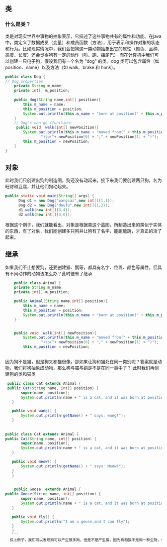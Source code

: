 ## 类
### 什么是类？
类是对现实世界中事物的抽象表示，它描述了这些事物共有的属性和功能。在java中，类定义了数据成员（变量）和成员函数（方法），用于表示和操作对象的状态和行为。比如现实情况中，我们会把狗这一类动物抽象出它的属性（颜色、品种、高度、长度）还会觉得狗有一定的动作（叫、跑、摇尾巴）
而在计算机中我们可以创建一只电子狗，假设我们有一个名为 "dog" 的类。dog 类可以包含属性（如 position、name）以及方法（如 walk、brake 和 honk）。
``` java
public class Dog {
// Dog properties
    private String m_name;
    private int[] m_position;
    
    public dog(String name,int[] position){
        this.m_name = name;
        this.m_position = position;
        System.out.println(this.m_name + "born at position(" + this.m_position[0] + "," + this.m_position[1] +")");
    }
    // Dog's can go (function)
     public void  walk(int[] newPosition){
        System.out.println(this.m_name + "moved from(" + this.m_position[0] + "," + this.m_position[1] +
                ")to("+ newPosition[0] + "," + newPosition[1] + ")");
        this.m_position = newPosition;
    }
}
```
## 对象
此时我们只创建出狗的制造图，狗还没有动起来。接下来我们要创建两只狗，名为旺财和豆腐，并让他们狗动起来。
  ``` java
public static void main(String[] args) {
        Dog d1 = new Dog("wangcai",new int[]{1,1});
        Dog d2 = new Dog("doufu",new int[]{1,2});
        d1.walk(new int[]{3,4});
        d2.walk(new int[]{3,6});
 ```
 根据这个例子，我们就能看出，对象是根据类这个蓝图，所制造出来的类似于实体的东西，有了对象，我们能创建多只狗并让狗有了名字，能跑能跳，才真正的活了起来。
 
## 继承
如果我们不止想要狗，还要创建猫、鹅等，都具有名字、位置、颜色等属性，但具有不同动作的动物该怎么办？此时便有了继承
``` java
    public class Animal {
    private String m_name;
    private int[] m_position;

    public Animal(String name,int[] position){
        this.m_name = name;
        this.m_position = position;
        System.out.println(this.m_name + "born at position(" + this.m_position[0] + "," + this.m_position[1] +")");
    }


    public void  walk(int[] newPosition){
        System.out.println(this.m_name + "moved from(" + this.m_position[0]  "," + this.m_position[1] +
                ")to("+ newPosition[0] + "," + newPosition[1] + ")");
        this.m_position = newPosition;
        
  ``` 
  因为狗不是猫，但是狗又和猫很像，那如果让狗和猫处在同一类别呢？答案就是动物，我们将狗抽象成动物，那么狗与猫与鹅是不是在同一类中了？
  此时我们再创建狗的类和猫类

 ``` java
  public class Cat extends Animal {
  public Cat(String name, int[] position) {
        super(name, position);
        System.out.println(name + " is a cat, and it was born at position(" + position[0] + "," + position[1] + ")");
    }

    public void wang() {
        System.out.println(getName() + " says: wang!");
    }
    
    
 public class Cat extends Animal {
 public Cat(String name, int[] position) {
        super(name, position);
        System.out.println(name + " is a cat, and it was born at position(" + position[0] + "," + position[1] + ")");
    }

    public void meow() {
        System.out.println(getName() + " says: Meow!");
    }
    }
    
    
     public Goose  extends Animal {
 public Goose(String name, int[] position) {
        super(name, position);
        System.out.println(name + " is a cat, and it was born at position(" + position[0] + "," + position[1] + ")");
    }

    public void fly() {
        System.out.println("I am a goose,and I can fly");
    }
    }
    ```
   综上例子，我们可以发现狗可以产生很多狗，但是不是产生猫，因为狗和猫不是同一种生物，但是，猫可以继承来自生物的特性。计算机的逻辑不是凭空产生，而是来自现实生活中的抽象。只有抽象，我们才能发现看似相差巨大的事物，都有相同的共性。
   
   
   
